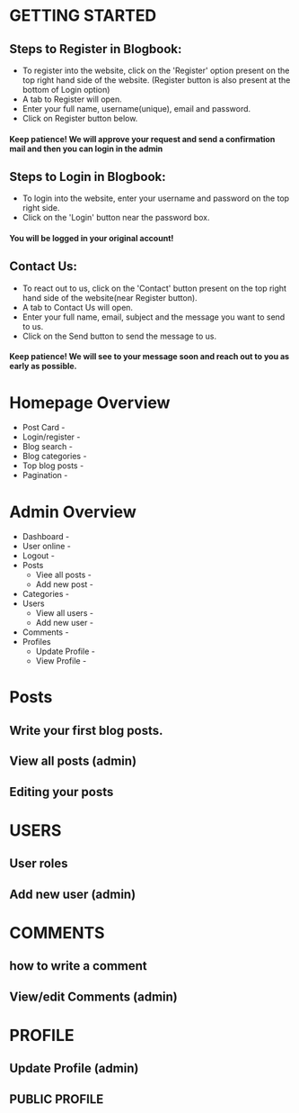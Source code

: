 # GETTING STARTED

## Steps to Register in Blogbook:
* To register into the website, click on the 'Register' option present on the top right hand side of the website.
  (Register button is also present at the bottom of Login option)
* A tab to Register will open.
* Enter your full name, username(unique), email and password.
* Click on Register button below.
#### Keep patience! We will approve your request and send a confirmation mail and then you can login in the admin


## Steps to Login in Blogbook:
* To login into the website, enter your username and password on the top right side.
* Click on the 'Login' button near the password box.
#### You will be logged in your original account!


## Contact Us:
* To react out to us, click on the 'Contact' button present on the top right hand side of the website(near Register button).
* A tab to Contact Us will open.
* Enter your full name, email, subject and the message you want to send to us.
* Click on the Send button to send the message to us.
#### Keep patience! We will see to your message soon and reach out to you as early as possible.

# Homepage Overview

* Post Card -
* Login/register -
* Blog search -
* Blog categories -
* Top blog posts -
* Pagination -


# Admin Overview

* Dashboard -
* User online -
* Logout -
* Posts
   * Viee all posts -
   * Add new post -
* Categories -
* Users
   * View all users -
   * Add new user -
* Comments -
* Profiles 
   * Update Profile -
   * View Profile -

 
# Posts

## Write your first blog posts.

## View all posts (admin)

## Editing your posts 

# USERS

## User roles

## Add new user (admin)

# COMMENTS
## how to write a comment

## View/edit Comments (admin)

# PROFILE

## Update Profile (admin)

## PUBLIC PROFILE

